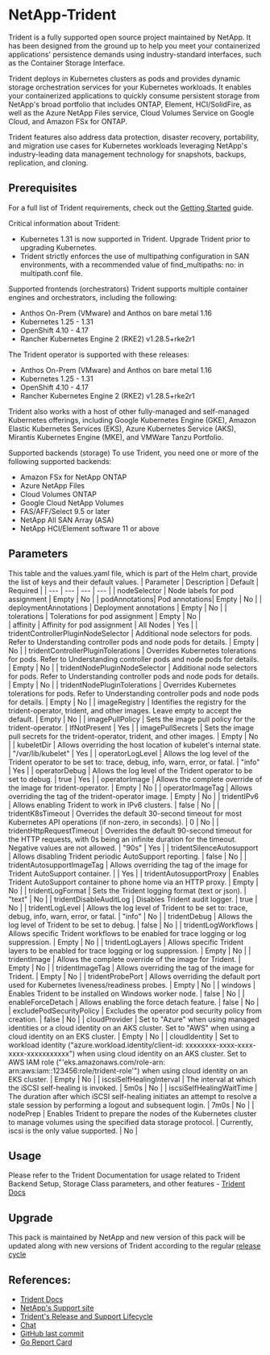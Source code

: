 # NetApp-Trident
Trident is a fully supported open source project maintained by NetApp. It has been designed from the ground up to help you meet your containerized applications' persistence demands using industry-standard interfaces, such as the Container Storage Interface.

Trident deploys in Kubernetes clusters as pods and provides dynamic storage orchestration services for your Kubernetes workloads. It enables your containerized applications to quickly consume persistent storage from NetApp's broad portfolio that
includes ONTAP, Element, HCI/SolidFire, as well as the Azure NetApp Files service, Cloud Volumes Service on Google Cloud, and Amazon FSx for ONTAP.

Trident features also address data protection, disaster recovery, portability, and migration use cases for Kubernetes workloads leveraging NetApp's industry-leading data management technology for snapshots, backups,
replication, and cloning.

## Prerequisites
For a full list of Trident requirements, check out the [Getting Started](https://docs.netapp.com/us-en/trident/trident-get-started/requirements.html) guide. 

Critical information about Trident:
* Kubernetes 1.31 is now supported in Trident. Upgrade Trident prior to upgrading Kubernetes.
* Trident strictly enforces the use of multipathing configuration in SAN environments, with a recommended value of find_multipaths: no: in multipath.conf file.

Supported frontends (orchestrators)
Trident supports multiple container engines and orchestrators, including the following:
* Anthos On-Prem (VMware) and Anthos on bare metal 1.16
* Kubernetes 1.25 - 1.31
* OpenShift 4.10 - 4.17
* Rancher Kubernetes Engine 2 (RKE2) v1.28.5+rke2r1

The Trident operator is supported with these releases:
* Anthos On-Prem (VMware) and Anthos on bare metal 1.16
* Kubernetes 1.25 - 1.31
* OpenShift 4.10 - 4.17
* Rancher Kubernetes Engine 2 (RKE2) v1.28.5+rke2r1

Trident also works with a host of other fully-managed and self-managed Kubernetes offerings, including Google Kubernetes Engine (GKE), Amazon Elastic Kubernetes Services (EKS), Azure Kubernetes Service (AKS), Mirantis Kubernetes Engine (MKE), and VMWare Tanzu Portfolio.

Supported backends (storage)
To use Trident, you need one or more of the following supported backends:
* Amazon FSx for NetApp ONTAP
* Azure NetApp Files
* Cloud Volumes ONTAP
* Google Cloud NetApp Volumes
* FAS/AFF/Select 9.5 or later
* NetApp All SAN Array (ASA)
* NetApp HCI/Element software 11 or above

## Parameters
This table and the values.yaml file, which is part of the Helm chart, provide the list of keys and their default values.
| Parameter  | Description | Default  | Required | 
| --- | --- | --- | --- | 
| nodeSelector | Node labels for pod assignment | Empty | No |
| podAnnotations| Pod annotations| Empty | No |
| deploymentAnnotations | Deployment annotations | Empty  | No |
| tolerations | Tolerations for pod assignment | Empty  | No |  
| affinity | Affinity for pod assignment | All Nodes  | Yes |
| tridentControllerPluginNodeSelector | Additional node selectors for pods. Refer to Understanding controller pods and node pods for details. | Empty | No  | 
| tridentControllerPluginTolerations | Overrides Kubernetes tolerations for pods. Refer to Understanding controller pods and node pods for details. | Empty | No |
| tridentNodePluginNodeSelector | Additional node selectors for pods. Refer to Understanding controller pods and node pods for details. | Empty | No |
| tridentNodePluginTolerations | Overrides Kubernetes tolerations for pods. Refer to Understanding controller pods and node pods for details. | Empty | No |
| imageRegistry | Identifies the registry for the trident-operator, trident, and other images. Leave empty to accept the default. | Empty | No |
| imagePullPolicy | Sets the image pull policy for the trident-operator. | IfNotPresent | Yes |
| imagePullSecrets | Sets the image pull secrets for the trident-operator, trident, and other images. | Empty | No |
| kubeletDir | Allows overriding the host location of kubelet's internal state. | "/var/lib/kubelet" | Yes |
| operatorLogLevel | Allows the log level of the Trident operator to be set to: trace, debug, info, warn, error, or fatal. | "info" | Yes |
| operatorDebug | Allows the log level of the Trident operator to be set to debug. | true | Yes |
| operatorImage | Allows the complete override of the image for trident-operator. | Empty | No |
| operatorImageTag | Allows overriding the tag of the trident-operator image. | Empty | No |
| tridentIPv6 | Allows enabling Trident to work in IPv6 clusters. | false | No |
| tridentK8sTimeout | Overrides the default 30-second timeout for most Kubernetes API operations (if non-zero, in seconds). | 0 | No |
| tridentHttpRequestTimeout | Overrides the default 90-second timeout for the HTTP requests, with 0s being an infinite duration for the timeout. Negative values are not allowed. | "90s" | Yes |
| tridentSilenceAutosupport | Allows disabling Trident periodic AutoSupport reporting. | false | No |
| tridentAutosupportImageTag | Allows overriding the tag of the image for Trident AutoSupport container. | <version> | Yes |
| tridentAutosupportProxy | Enables Trident AutoSupport container to phone home via an HTTP proxy. | Empty | No |
| tridentLogFormat | Sets the Trident logging format (text or json). | "text" | No |
| tridentDisableAuditLog | Disables Trident audit logger. | true | No |
| tridentLogLevel | Allows the log level of Trident to be set to: trace, debug, info, warn, error, or fatal. | "info" | No |
| tridentDebug | Allows the log level of Trident to be set to debug. | false | No |
| tridentLogWorkflows | Allows specific Trident workflows to be enabled for trace logging or log suppression. | Empty | No |
| tridentLogLayers | Allows specific Trident layers to be enabled for trace logging or log suppression. | Empty | No |
| tridentImage | Allows the complete override of the image for Trident. | Empty | No |
| tridentImageTag | Allows overriding the tag of the image for Trident. | Empty | No |
| tridentProbePort | Allows overriding the default port used for Kubernetes liveness/readiness probes. | Empty | No |
| windows | Enables Trident to be installed on Windows worker node. | false | No |
| enableForceDetach | Allows enabling the force detach feature. | false | No |
| excludePodSecurityPolicy | Excludes the operator pod security policy from creation. | false | No |
| cloudProvider | Set to "Azure" when using managed identities or a cloud identity on an AKS cluster. Set to "AWS" when using a cloud identity on an EKS cluster. | Empty | No |
| cloudIdentity | Set to workload identity ("azure.workload.identity/client-id: xxxxxxxx-xxxx-xxxx-xxxx-xxxxxxxxxxx") when using cloud identity on an AKS cluster. Set to AWS IAM role ("'eks.amazonaws.com/role-arn: arn:aws:iam::123456:role/trident-role'") when using cloud identity on an EKS cluster. | Empty | No |
| iscsiSelfHealingInterval | The interval at which the iSCSI self-healing is invoked. | 5m0s | No |
| iscsiSelfHealingWaitTime | The duration after which iSCSI self-healing initiates an attempt to resolve a stale session by performing a logout and subsequent login. | 7m0s | No |
| nodePrep | Enables Trident to prepare the nodes of the Kubernetes cluster to manage volumes using the specified data storage protocol. | Currently, iscsi is the only value supported. | No |

## Usage
Please refer to the Trident Documentation for usage related to Trident Backend Setup, Storage Class parameters, and other features - [Trident Docs](https://docs.netapp.com/us-en/trident/index.html)

## Upgrade
This pack is maintained by NetApp and new version of this pack will be updated along with new versions of Trident according to the regular [release cycle](https://mysupport.netapp.com/site/info/trident-support)  	

## References:
* [Trident Docs](https://docs.netapp.com/us-en/trident/index.html)
* [NetApp's Support site](https://mysupport.netapp.com/site/info/version-support)
* [Trident's Release and Support Lifecycle](https://mysupport.netapp.com/site/info/trident-support)
* [Chat](http://netapp.io/slack/)
* [GitHub last commit](https://github.com/NetApp/trident/commits)
* [Go Report Card](https://goreportcard.com/report/github.com/netapp/trident)
